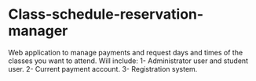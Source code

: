 # Class-schedule-reservation-manager
Web application to manage payments and request days and times of the classes you want to attend. Will include: 1- Administrator user and student user. 2- Current payment account. 3- Registration system.
